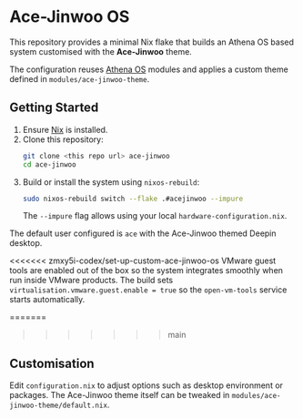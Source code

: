 # Ace-Jinwoo OS

This repository provides a minimal Nix flake that builds an Athena OS based system customised with the **Ace‑Jinwoo** theme.

The configuration reuses [Athena OS](https://github.com/Athena-OS/athena-nix) modules and applies a custom theme defined in `modules/ace-jinwoo-theme`.

## Getting Started

1. Ensure [Nix](https://nixos.org/) is installed.
2. Clone this repository:
   ```bash
   git clone <this repo url> ace-jinwoo
   cd ace-jinwoo
   ```
3. Build or install the system using `nixos-rebuild`:
   ```bash
   sudo nixos-rebuild switch --flake .#acejinwoo --impure
   ```
   The `--impure` flag allows using your local `hardware-configuration.nix`.

The default user configured is `ace` with the Ace-Jinwoo themed Deepin desktop.

<<<<<<< zmxy5i-codex/set-up-custom-ace-jinwoo-os
VMware guest tools are enabled out of the box so the system integrates smoothly when run inside VMware products. The build sets `virtualisation.vmware.guest.enable = true` so the `open-vm-tools` service starts automatically.

=======
>>>>>>> main
## Customisation

Edit `configuration.nix` to adjust options such as desktop environment or packages. The Ace-Jinwoo theme itself can be tweaked in `modules/ace-jinwoo-theme/default.nix`.
